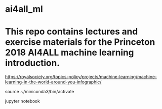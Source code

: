 # ai4all_ml

# This repo contains lectures and exercise materials for the Princeton 2018 AI4ALL machine learning introduction.

https://royalsociety.org/topics-policy/projects/machine-learning/machine-learning-in-the-world-around-you-infographic/

source ~/miniconda3/bin/activate 


jupyter notebook




